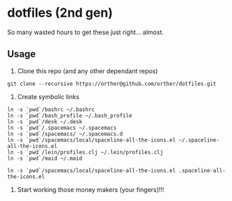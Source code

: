 dotfiles (2nd gen)
==================

So many wasted hours to get these just right... almost.

## Usage

1. Clone this repo (and any other dependant repos)

  ```
  git clone --recursive https://orther@github.com/orther/dotfiles.git
  ```

1. Create symbolic links

  ```
  ln -s `pwd`/bashrc ~/.bashrc
  ln -s `pwd`/bash_profile ~/.bash_profile
  ln -s `pwd`/desk ~/.desk
  ln -s `pwd`/.spacemacs ~/.spacemacs
  ln -s `pwd`/spacemacs/ ~/.spacemacs.d
  ln -s `pwd`/spacemacs/local/spaceline-all-the-icons.el ~/.spaceline-all-the-icons.el
  ln -s `pwd`/lein/profiles.clj ~/.lein/profiles.clj
  ln -s `pwd`/maid ~/.maid
  ```

  ```
  ln -s `pwd`/spacemacs/local/spaceline-all-the-icons.el .spaceline-all-the-icons.el
  ```

1. Start working those money makers (your fingers)!!!
